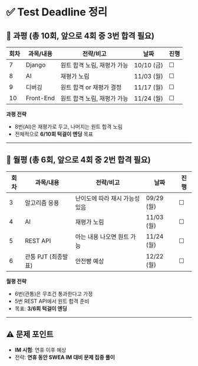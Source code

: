 
# ✅ Test Deadline 정리

## 📌 과평 (총 10회, 앞으로 4회 중 3번 합격 필요)

| 회차 | 과목/내용     | 전략/비고            | 날짜        | 진행 |
| -- | --------- | ---------------- | --------- | -- |
| 7  | Django    | 원트 합격 노림, 재평가 가능 | 10/10 (금) | ☐  |
| 8  | AI        | 재평가 노림           | 11/03 (월) | ☐  |
| 9  | 디버깅       | 원트 합격 or 재평가 결정  | 11/17 (월) | ☐  |
| 10 | Front-End | 원트 합격 노림, 재평가 가능 | 11/24 (월) | ☐  |

**과평 전략**

* 8번(AI)은 재평가로 두고, 나머지는 원트 합격 노림
* 전체적으로 **6/10회 턱걸이 엔딩** 목표

---

## 📌 월평 (총 6회, 앞으로 4회 중 2번 합격 필요)

| 회차 | 과목/내용         | 전략/비고             | 날짜        | 진행 |
| -- | ------------- | ----------------- | --------- | -- |
| 3  | 알고리즘 응용       | 난이도에 따라 재시 가능성 있음 | 09/29 (월) | ☐  |
| 4  | AI            | 재평가 노림            | 11/03 (월) | ☐  |
| 5  | REST API      | 아는 내용 나오면 원트 가능   | 11/24 (월) | ☐  |
| 6  | 관통 PJT (최종발표) | 안전빵 예상            | 12/22 (월)     | ☐  |

**월평 전략**

* 6번(관통)은 무조건 통과한다고 가정
* 5번 REST API에서 원트 합격 준비
* 목표: **3/6회 턱걸이 엔딩**

---

## ⚠️ 문제 포인트

* **IM 시험**: 연휴 이후 예상
* 전략: **연휴 동안 SWEA IM 대비 문제 집중 풀이**
